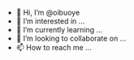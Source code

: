 - 👋 Hi, I’m @oibuoye
- 👀 I’m interested in ...
- 🌱 I’m currently learning ...
- 💞️ I’m looking to collaborate on ...
- 📫 How to reach me ...

<!---
oibuoye/oibuoye is a ✨ special ✨ repository because its `README.md` (this file) appears on your GitHub profile.
You can click the Preview link to take a look at your changes.
--->
